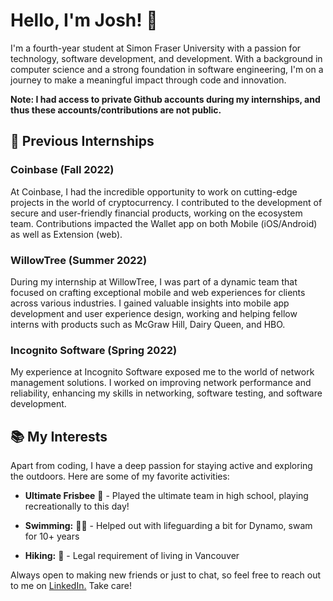 # Hello, I'm Josh! 👋

I'm a fourth-year student at Simon Fraser University with a passion for technology, software development, and development. With a background in computer science and a strong foundation in software engineering, I'm on a journey to make a meaningful impact through code and innovation.

**Note: I had access to private Github accounts during my internships, and thus these accounts/contributions are not public.**

## 💼 Previous Internships

### Coinbase (Fall 2022)
At Coinbase, I had the incredible opportunity to work on cutting-edge projects in the world of cryptocurrency. I contributed to the development of secure and user-friendly financial products, working on the ecosystem team. Contributions impacted the Wallet app on both Mobile (iOS/Android) as well as Extension (web).

### WillowTree (Summer 2022)
During my internship at WillowTree, I was part of a dynamic team that focused on crafting exceptional mobile and web experiences for clients across various industries. I gained valuable insights into mobile app development and user experience design, working and helping fellow interns with products such as McGraw Hill, Dairy Queen, and HBO. 

### Incognito Software (Spring 2022)
My experience at Incognito Software exposed me to the world of network management solutions. I worked on improving network performance and reliability, enhancing my skills in networking, software testing, and software development.

## 📚 My Interests

Apart from coding, I have a deep passion for staying active and exploring the outdoors. Here are some of my favorite activities:

- **Ultimate Frisbee** 🥏 - Played the ultimate team in high school, playing recreationally to this day!

- **Swimming:** 🏊‍♂️ - Helped out with lifeguarding a bit for Dynamo, swam for 10+ years

- **Hiking:** 🌲 - Legal requirement of living in Vancouver 


Always open to making new friends or just to chat, so feel free to reach out to me on [LinkedIn.](https://www.linkedin.com/in/joshxchen) 
Take care!
